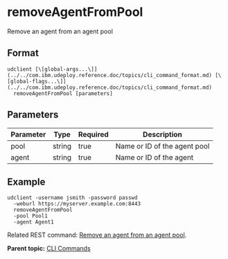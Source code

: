 # removeAgentFromPool

Remove an agent from an agent pool

## Format

```
udclient [\[global-args...\]](../../com.ibm.udeploy.reference.doc/topics/cli_command_format.md) [\[global-flags...\]](../../com.ibm.udeploy.reference.doc/topics/cli_command_format.md)
  removeAgentFromPool [parameters]
```

## Parameters

|Parameter|Type|Required|Description|
|---------|----|--------|-----------|
|pool|string|true|Name or ID of the agent pool|
|agent|string|true|Name or ID of the agent|

## Example

```
udclient -username jsmith -password passwd 
  -weburl https://myserver.example.com:8443
  removeAgentFromPool
  -pool Pool1
  -agent Agent1
```

Related REST command: [Remove an agent from an agent pool](rest_cli_agentpool_removeagentfrompool_delete.md).

**Parent topic:** [CLI Commands](../../com.ibm.udeploy.reference.doc/topics/cli_commands.md)

